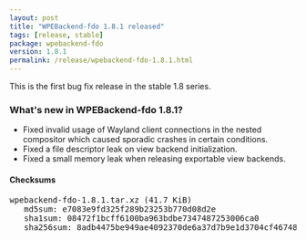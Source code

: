 ```yaml
---
layout: post
title: "WPEBackend-fdo 1.8.1 released"
tags: [release, stable]
package: wpebackend-fdo
version: 1.8.1
permalink: /release/wpebackend-fdo-1.8.1.html
---
```


This is the first bug fix release in the stable 1.8 series.

### What's new in WPEBackend-fdo 1.8.1?

- Fixed invalid usage of Wayland client connections in the nested compositor which caused sporadic crashes in certain conditions.
- Fixed a file descriptor leak on view backend initialization.
- Fixed a small memory leak when releasing exportable view backends.

#### Checksums

<pre>
wpebackend-fdo-1.8.1.tar.xz (41.7 KiB)
   md5sum: e7083e9fd325f289b23253b770d08d2e
   sha1sum: 08472f1bcff6100ba963bdbe7347487253006ca0
   sha256sum: 8adb4475be949ae4092370de6a37d7b9e1d3704cf4674867312e87de2ff0d880
</pre>
